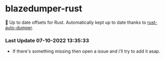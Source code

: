 # blazedumper-rust

🚀 Up to date offsets for Rust. Automatically kept up to date thanks to [rust-auto-dumper](https://github.com/Akandesh/rust-auto-dumper).


### Last Update 07-10-2022 13:35:33
- If there's something missing then open a issue and i'll try to add it asap.